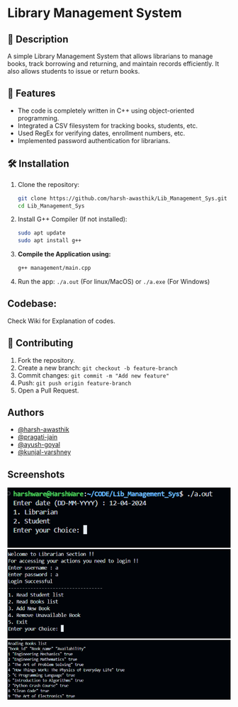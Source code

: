 
# Library Management System

## 📝 Description
A simple Library Management System that allows librarians to manage books, track borrowing and returning, and maintain records efficiently. It also allows students to issue or return books.

## 🚀 Features
- The code is completely written in C++ using object-oriented programming.
- Integrated a CSV filesystem for tracking books, students, etc.
- Used RegEx for verifying dates, enrollment numbers, etc.
- Implemented password authentication for librarians.

## 🛠️ Installation
1. Clone the repository:
   ```sh
   git clone https://github.com/harsh-awasthik/Lib_Management_Sys.git
   cd Lib_Management_Sys
   ```

2. Install G++ Compiler (If not installed):
   ```sh
   sudo apt update
   sudo apt install g++
   ```
3. **Compile the Application using:**
   ```sh
   g++ management/main.cpp
   ```

4. Run the app:
`./a.out` (For linux/MacOS) or `./a.exe` (For Windows)

## Codebase:
 Check Wiki for Explanation of codes.


## 🤝 Contributing
1. Fork the repository.
2. Create a new branch: `git checkout -b feature-branch`
3. Commit changes: `git commit -m "Add new feature"`
4. Push: `git push origin feature-branch`
5. Open a Pull Request.



## Authors

- [@harsh-awasthik](https://github.com/harsh-awasthik)
- [@pragati-jain](https://github.com/CodeQuestor-hub)
- [@ayush-goyal](https://github.com/ayu-creatr)
- [@kunjal-varshney](https://github.com/Kunjal502)


## Screenshots

![App Screenshot](ss/1.png)
![App SS](ss/2.png)
![App SS](ss/3.png)

